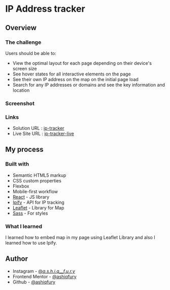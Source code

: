 # IP Address tracker

## Overview

### The challenge

Users should be able to:

- View the optimal layout for each page depending on their device's screen size
- See hover states for all interactive elements on the page
- See their own IP address on the map on the initial page load
- Search for any IP addresses or domains and see the key information and location

### Screenshot

### Links

- Solution URL : [ip-tracker](https://github.com/ashiqfury/ip-tracker-fem/)
- Live Site URL : [ip-tracker-live](https://ashiqfury.github.io/ip-tracker-fem)

## My process

### Built with

- Semantic HTML5 markup
- CSS custom properties
- Flexbox
- Mobile-first workflow
- [React](https://reactjs.org/) - JS library
- [Ipify](https://ipify.org/) - API for IP tracking
- [Leaflet](https://leafletjs.com/) - Library for Map
- [Sass](https://sass-lang.com/) - For styles

### What I learned

I learned how to embed map in my page using Leaflet Library and also I learned how to use Ipify.

## Author

- Instagram - [@_a.s.h.i.q\_\_f.u.r.y_](https://www.instagram.com/_a.s.h.i.q__f.u.r.y_)
- Frontend Mentor - [@ashiqfury](https://www.frontendmentor.io/profile/ashiqfury)
- Github - [@ashiqfury](https://www.github.com/ashiqfury)
